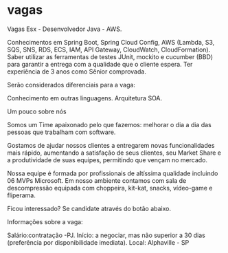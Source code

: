 # vagas
Vagas Esx -  Desenvolvedor Java - AWS.

 Conhecimentos em Spring Boot, Spring Cloud Config, AWS (Lambda, S3, SQS, SNS, RDS, ECS, IAM, API Gateway, CloudWatch, CloudFormation).
Saber utilizar as ferramentas de testes JUnit, mockito e cucumber (BBD) para garantir a entrega com a qualidade que o cliente espera.
Ter experiência de 3 anos como Sênior comprovada.
 
Serão considerados diferenciais para a vaga:

Conhecimento em outras linguagens.
Arquitetura SOA.
 
Um pouco sobre nós
 
Somos um Time apaixonado pelo que fazemos: melhorar o dia a dia das pessoas que trabalham com software.

Gostamos de ajudar nossos clientes a entregarem novas funcionalidades mais rápido, aumentando a satisfação de seus clientes, seu Market Share e a produtividade de suas equipes, permitindo que vençam no mercado.

Nossa equipe é formada por profissionais de altíssima qualidade incluindo 06 MVPs Microsoft. Em nosso ambiente contamos com sala de descompressão equipada com choppeira, kit-kat, snacks, vídeo-game e fliperama.

Ficou interessado? Se candidate através do botão abaixo.
 
Informações sobre a vaga:
 
Salário:contratação -PJ.
Início: a negociar, mas não superior a 30 dias (preferência por disponibilidade imediata).
Local: Alphaville - SP 
